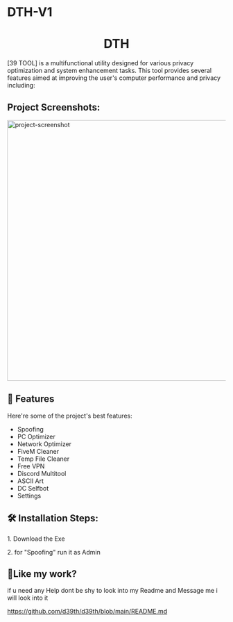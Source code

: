 # DTH-V1
<h1 align="center" id="title">DTH</h1>

<p id="description">[39 TOOL] is a multifunctional utility designed for various privacy optimization and system enhancement tasks. This tool provides several features aimed at improving the user's computer performance and privacy including:</p>

<h2>Project Screenshots:</h2>

<img src="https://images.guns.lol/LP92s.png" alt="project-screenshot" width="800" height="600/">

  
  
<h2>🧐 Features</h2>

Here're some of the project's best features:

*   Spoofing
*   PC Optimizer
*   Network Optimizer
*   FiveM Cleaner
*   Temp File Cleaner
*   Free VPN
*   Discord Multitool
*   ASCII Art
*   DC Selfbot
*   Settings

<h2>🛠️ Installation Steps:</h2>

<p>1. Download the Exe</p>

<p>2. for "Spoofing" run it as Admin</p>

<h2>💖Like my work?</h2>

if u need any Help dont be shy to look into my Readme and Message me i will look into it<p>https://github.com/d39th/d39th/blob/main/README.md</p>
